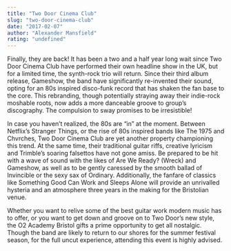 ```yaml
---
title: "Two Door Cinema Club"
slug: "two-door-cinema-club"
date: "2017-02-07"
author: "Alexander Mansfield"
rating: "undefined"
---
```


Finally, they are back! It has been a two and a half year long wait since Two Door Cinema Club have performed their own headline show in the UK, but for a limited time, the synth-rock trio will return. Since their third album release, Gameshow, the band have significantly re-invented their sound, opting for an 80s inspired disco-funk record that has shaken the fan base to the core. This rebranding, though potentially straying away their indie-rock moshable roots, now adds a more danceable groove to group’s discography. The compulsion to sway promises to be irresistible!

In case you haven’t realized, the 80s are “in” at the moment. Between Netflix’s Stranger Things, or the rise of 80s inspired bands like The 1975 and Chvrches, Two Door Cinema Club are yet another property championing this trend. At the same time, their traditional guitar riffs, creative lyricism and Trimble’s soaring falsettos have not gone amiss. Be prepared to be hit with a wave of sound with the likes of Are We Ready? (Wreck) and Gameshow, as well as to be gently caressed by the smooth ballad of Invincible or the sexy sax of Ordinary. Additionally, the fanfare of classics like Something Good Can Work and Sleeps Alone will provide an unrivalled hysteria and an atmosphere three years in the making for the Bristolian venue.

Whether you want to relive some of the best guitar work modern music has to offer, or you want to get down and groove on to Two Door’s new style, the O2 Academy Bristol gifts a prime opportunity to get all nostalgic. Though the band are likely to return to our shores for the summer festival season, for the full uncut experience, attending this event is highly advised.
